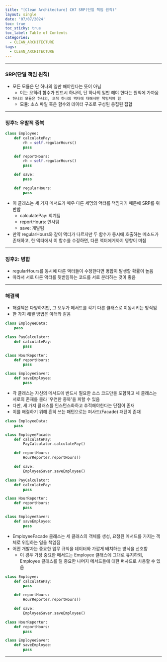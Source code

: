 ```yaml
---
title: "[Clean Architecture] CH7 SRP(단일 책임 원칙)"
layout: single
date: '07/07/2024'
toc: true
toc_sticky: true
toc_label: Table of Contents
categories:
  - CLEAN_ARCHITECTURE
tags:
  - CLEAN_ARCHITECTURE
---
```


---

### SRP(단일 책임 원칙)
* 모든 모듈은 단 하나의 일만 해야한다는 뜻이 아님
    * 이는 오히려 함수가 반드시 하나의, 단 하나의 일만 해야 한다는 원칙에 가까움
* `하나의 모듈은 하나의, 오직 하나의 액터에 대해서만 책임져야 함`
    * 모듈: 소스 파일 혹은 함수와 데이터 구조로 구성된 응집된 집합

---

### 징후1: 우발적 중복

```python
class Employee:
    def calculatePay:
        rh = self.regularHours()
        pass

    def reportHours:
        rh = self.regularHours()
        pass

    def save:
        pass

    def regularHours:
        pass
```

* 이 클래스는 세 가지 메서드가 매우 다른 세명의 액터를 책임지기 때문에 SRP를 위반함
    * calculatePay: 회계팀
    * reportHours: 인사팀
    * save: 개발팀
* 만약 regularHours와 같이 액터가 다르지만 두 함수가 동시에 호출하는 메소드가 존재하고, 한 액터에서 이 함수를 수정하면, 다른 액터에게까지 영향이 미침

---

### 징후2: 병합
* regularHours를 동시에 다른 액터들이 수정한다면 병합이 발생할 확률이 높음
* 따라서 서로 다른 액터를 뒷받침하는 코드를 서로 분리하는 것이 좋음
---

### 해결책
* 해결책은 다양하지만, 그 모두가 메서드를 각기 다른 클래스로 이동시키는 방식임
* 한 가지 해결 방법은 아래와 같음

```python
class EmployeeData:
    pass

class PayCalculator:
    def calculatePay:
        pass

class HourReporter:
    def reportHours:
        pass

class EmployeeSaver:
    def saveEmployee:
        pass
```
* 각 클래스는 자신의 메서드에 반드시 필요한 소스 코드만을 포함하고 세 클래스는 서로의 존재를 몰라 '우연한 중복'을 피할 수 있음
* 다만, 세 가지 클래스를 인스턴스화하고 추적해야한다는 단점이 존재
* 이를 해결하기 위해 흔히 쓰는 패턴으로는 퍼사드(Facade) 패턴이 존재

```python
class EmployeeData:
    pass

class EmployeeFacade:
    def calculatePay:
        PayCalculator.calculatePay()

    def reportHours:
        HourReporter.reportHours()

    def save:
        EmployeeSaver.saveEmployee()

class PayCalculator:
    def calculatePay:
        pass

class HourReporter:
    def reportHours:
        pass

class EmployeeSaver:
    def saveEmployee:
        pass
```
* EmployeeFacade 클래스는 세 클래스의 객체를 생성, 요청된 메서드를 가지는 객체로 위임하는 일을 책임짐
* 어떤 개발자는 중요한 업무 규칙을 데이터와 가깝게 배치하는 방식을 선호함
    * 이 경우 가장 중요한 메서드는 Employee 클래스에 그대로 유지하되, Employee 클래스를 덜 중요한 나머지 메서드들에 대한 퍼사드로 사용할 수 있음

```python
class Employee:
    def calculatePay:
        pass

    def reportHours:
        HourReporter.reportHours()

    def save:
        EmployeeSaver.saveEmployee()

class HourReporter:
    def reportHours:
        pass

class EmployeeSaver:
    def saveEmployee:
        pass
```

---
